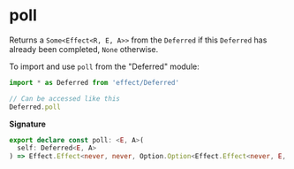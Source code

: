 # poll

Returns a `Some<Effect<R, E, A>>` from the `Deferred` if this `Deferred` has
already been completed, `None` otherwise.

To import and use `poll` from the "Deferred" module:

```ts
import * as Deferred from 'effect/Deferred'

// Can be accessed like this
Deferred.poll
```

**Signature**

```ts
export declare const poll: <E, A>(
  self: Deferred<E, A>
) => Effect.Effect<never, never, Option.Option<Effect.Effect<never, E, A>>>
```
